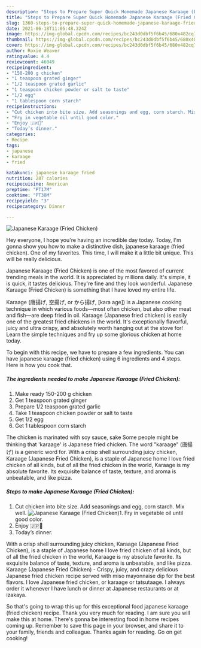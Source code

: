 ```yaml
---
description: "Steps to Prepare Super Quick Homemade Japanese Karaage (Fried Chicken)"
title: "Steps to Prepare Super Quick Homemade Japanese Karaage (Fried Chicken)"
slug: 1360-steps-to-prepare-super-quick-homemade-japanese-karaage-fried-chicken
date: 2021-06-18T11:05:48.324Z
image: https://img-global.cpcdn.com/recipes/bc243d0dbf5f6b45/680x482cq70/japanese-karaage-fried-chicken-recipe-main-photo.jpg
thumbnail: https://img-global.cpcdn.com/recipes/bc243d0dbf5f6b45/680x482cq70/japanese-karaage-fried-chicken-recipe-main-photo.jpg
cover: https://img-global.cpcdn.com/recipes/bc243d0dbf5f6b45/680x482cq70/japanese-karaage-fried-chicken-recipe-main-photo.jpg
author: Roxie Weaver
ratingvalue: 4.4
reviewcount: 46049
recipeingredient:
- "150-200 g chicken"
- "1 teaspoon grated ginger"
- "1/2 teaspoon grated garlic"
- "1 teaspoon chicken powder or salt to taste"
- "1/2 egg"
- "1 tablespoon corn starch"
recipeinstructions:
- "Cut chicken into bite size. Add seasonings and egg, corn starch. Mix well."
- "Fry in vegetable oil until good color."
- "Enjoy 🇯🇵🌸"
- "Today’s dinner."
categories:
- Recipe
tags:
- japanese
- karaage
- fried

katakunci: japanese karaage fried 
nutrition: 287 calories
recipecuisine: American
preptime: "PT17M"
cooktime: "PT38M"
recipeyield: "3"
recipecategory: Dinner

---
```



![Japanese Karaage (Fried Chicken)](https://img-global.cpcdn.com/recipes/bc243d0dbf5f6b45/680x482cq70/japanese-karaage-fried-chicken-recipe-main-photo.jpg)

Hey everyone, I hope you're having an incredible day today. Today, I'm gonna show you how to make a distinctive dish, japanese karaage (fried chicken). One of my favorites. This time, I will make it a little bit unique. This will be really delicious.

Japanese Karaage (Fried Chicken) is one of the most favored of current trending meals in the world. It is appreciated by millions daily. It's simple, it is quick, it tastes delicious. They're fine and they look wonderful. Japanese Karaage (Fried Chicken) is something that I have loved my entire life.

Karaage (唐揚げ, 空揚げ, or から揚げ, [kaɾa aɡe]) is a Japanese cooking technique in which various foods—most often chicken, but also other meat and fish—are deep fried in oil. Karaage (Japanese fried chicken) is easily one of the greatest fried chickens in the world. It&#39;s exceptionally flavorful, juicy and ultra crispy, and absolutely worth hanging out at the stove for! Learn the simple techniques and fry up some glorious chicken at home today.


To begin with this recipe, we have to prepare a few ingredients. You can have japanese karaage (fried chicken) using 6 ingredients and 4 steps. Here is how you cook that.

<!--inarticleads1-->

##### The ingredients needed to make Japanese Karaage (Fried Chicken):

1. Make ready 150-200 g chicken
1. Get 1 teaspoon grated ginger
1. Prepare 1/2 teaspoon grated garlic
1. Take 1 teaspoon chicken powder or salt to taste
1. Get 1/2 egg
1. Get 1 tablespoon corn starch


The chicken is marinated with soy sauce, sake Some people might be thinking that &#39;karaage&#39; is Japanese fried chicken. The word &#34;karaage&#34; (唐揚げ) is a generic word for. With a crisp shell surrounding juicy chicken, Karaage (Japanese Fried Chicken), is a staple of Japanese home I love fried chicken of all kinds, but of all the fried chicken in the world, Karaage is my absolute favorite. Its exquisite balance of taste, texture, and aroma is unbeatable, and like pizza. 

<!--inarticleads2-->

##### Steps to make Japanese Karaage (Fried Chicken):

1. Cut chicken into bite size. Add seasonings and egg, corn starch. Mix well.
<img src="https://img-global.cpcdn.com/steps/106b48614e05f3d3/160x128cq70/japanese-karaage-fried-chicken-recipe-step-1-photo.jpg" alt="Japanese Karaage (Fried Chicken)">1. Fry in vegetable oil until good color.
1. Enjoy 🇯🇵🌸
1. Today’s dinner.


With a crisp shell surrounding juicy chicken, Karaage (Japanese Fried Chicken), is a staple of Japanese home I love fried chicken of all kinds, but of all the fried chicken in the world, Karaage is my absolute favorite. Its exquisite balance of taste, texture, and aroma is unbeatable, and like pizza. Karaage (Japanese Fried Chicken) - Crispy, juicy, and crazy delicious Japanese fried chicken recipe served with miso mayonnaise dip for the best flavors. I love Japanese fried chicken, or karaage or tatsutaage. I always order it whenever I have lunch or dinner at Japanese restaurants or at izakaya. 

So that's going to wrap this up for this exceptional food japanese karaage (fried chicken) recipe. Thank you very much for reading. I am sure you will make this at home. There's gonna be interesting food in home recipes coming up. Remember to save this page in your browser, and share it to your family, friends and colleague. Thanks again for reading. Go on get cooking!
